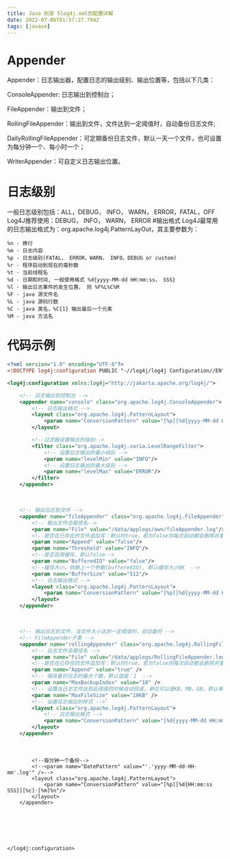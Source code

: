 ```yaml
---
title: Java 附录 5log4j.xml的配置详解
date: 2022-07-06T01:57:27.794Z
tags: [javase]
---
```

# Appender
Appender：日志输出器，配置日志的输出级别、输出位置等，包括以下几类：

ConsoleAppender: 日志输出到控制台；

FileAppender：输出到文件；

RollingFileAppender：输出到文件，文件达到一定阈值时，自动备份日志文件;

DailyRollingFileAppender：可定期备份日志文件，默认一天一个文件，也可设置为每分钟一个、每小时一个；

WriterAppender：可自定义日志输出位置。
# 日志级别
一般日志级别包括：ALL，DEBUG， INFO， WARN， ERROR，FATAL，OFF
Log4J推荐使用：DEBUG， INFO， WARN， ERROR
#输出格式
Log4J最常用的日志输出格式为：org.apache.log4j.PatternLayOut，其主要参数为：

```properties
%n - 换行
%m - 日志内容
%p - 日志级别(FATAL， ERROR，WARN， INFO，DEBUG or custom)
%r - 程序启动到现在的毫秒数
%t - 当前线程名
%d - 日期和时间, 一般使用格式 %d{yyyy-MM-dd HH:mm:ss， SSS}
%l - 输出日志事件的发生位置， 同 %F%L%C%M
%F - java 源文件名
%L - java 源码行数
%C - java 类名，%C{1} 输出最后一个元素
%M - java 方法名
```
# 代码示例
```xml
<?xml version="1.0" encoding="UTF-8"?>
<!DOCTYPE log4j:configuration PUBLIC "-//log4j/log4j Configuration//EN" "log4j.dtd">

<log4j:configuration xmlns:log4j="http://jakarta.apache.org/log4j/">

    <!-- 日志输出到控制台 -->
    <appender name="console" class="org.apache.log4j.ConsoleAppender">
        <!-- 日志输出格式 -->
        <layout class="org.apache.log4j.PatternLayout">
            <param name="ConversionPattern" value="[%p][%d{yyyy-MM-dd HH:mm:ss SSS}][%c]-[%m]%n"/>
        </layout>

        <!--过滤器设置输出的级别-->
        <filter class="org.apache.log4j.varia.LevelRangeFilter">
            <!-- 设置日志输出的最小级别 -->
            <param name="levelMin" value="INFO"/>
            <!-- 设置日志输出的最大级别 -->
            <param name="levelMax" value="ERROR"/>
        </filter>
    </appender>
```


​    
```xml
    <!-- 输出日志到文件 -->
    <appender name="fileAppender" class="org.apache.log4j.FileAppender">
        <!-- 输出文件全路径名-->
        <param name="File" value="/data/applogs/own/fileAppender.log"/>
        <!--是否在已存在的文件追加写：默认时true，若为false则每次启动都会删除并重新新建文件-->
        <param name="Append" value="false"/>
        <param name="Threshold" value="INFO"/>
        <!--是否启用缓存，默认false-->
        <param name="BufferedIO" value="false"/>
        <!--缓存大小，依赖上一个参数(bufferedIO), 默认缓存大小8K  -->
        <param name="BufferSize" value="512"/>
        <!-- 日志输出格式 -->
        <layout class="org.apache.log4j.PatternLayout">
            <param name="ConversionPattern" value="[%p][%d{yyyy-MM-dd HH:mm:ss SSS}][%c]-[%m]%n"/>
        </layout>
    </appender>
```


​    
```xml
    <!-- 输出日志到文件，当文件大小达到一定阈值时，自动备份 -->
    <!-- FileAppender子类 -->
    <appender name="rollingAppender" class="org.apache.log4j.RollingFileAppender">
        <!-- 日志文件全路径名 -->
        <param name="File" value="/data/applogs/RollingFileAppender.log" />
        <!--是否在已存在的文件追加写：默认时true，若为false则每次启动都会删除并重新新建文件-->
        <param name="Append" value="true" />
        <!-- 保存备份日志的最大个数，默认值是：1  -->
        <param name="MaxBackupIndex" value="10" />
        <!-- 设置当日志文件达到此阈值的时候自动回滚，单位可以是KB，MB，GB，默认单位是KB，默认值是：10MB -->
        <param name="MaxFileSize" value="10KB" />
        <!-- 设置日志输出的样式 -->`
        <layout class="org.apache.log4j.PatternLayout">
            <!-- 日志输出格式 -->
            <param name="ConversionPattern" value="[%d{yyyy-MM-dd HH:mm:ss:SSS}] [%-5p] [method:%l]%n%m%n%n" />
        </layout>
    </appender>
```


​    
        <!-- 日志输出到文件，可以配置多久产生一个新的日志信息文件 -->
        <appender name="dailyRollingAppender" class="org.apache.log4j.DailyRollingFileAppender">
            <!-- 文件文件全路径名 -->
            <param name="File" value="/data/applogs/own/dailyRollingAppender.log"/>
            <param name="Append" value="true" />
            <!-- 设置日志备份频率，默认：为每天一个日志文件 -->
            <param name="DatePattern" value="'.'yyyy-MM-dd'.log'" />
    
            <!--每分钟一个备份-->
            <!--<param name="DatePattern" value="'.'yyyy-MM-dd-HH-mm'.log'" />-->
            <layout class="org.apache.log4j.PatternLayout">
                <param name="ConversionPattern" value="[%p][%d{HH:mm:ss SSS}][%c]-[%m]%n"/>
            </layout>
        </appender>


​    
​    
        <!--
            1. 指定logger的设置，additivity是否遵循缺省的继承机制
            2. 当additivity="false"时，root中的配置就失灵了，不遵循缺省的继承机制
            3. 代码中使用Logger.getLogger("logTest")获得此输出器，且不会使用根输出器
        -->
        <logger name="logTest" additivity="false">
            <level value ="INFO"/>
            <appender-ref ref="dailyRollingAppender"/>
        </logger>


​    
        <!-- 根logger的设置，若代码中未找到指定的logger，则会根据继承机制，使用根logger-->
        <root>
            <appender-ref ref="console"/>
            <appender-ref ref="fileAppender"/>
            <appender-ref ref="rollingAppender"/>
            <appender-ref ref="dailyRollingAppender"/>
        </root>
        
    </log4j:configuration>